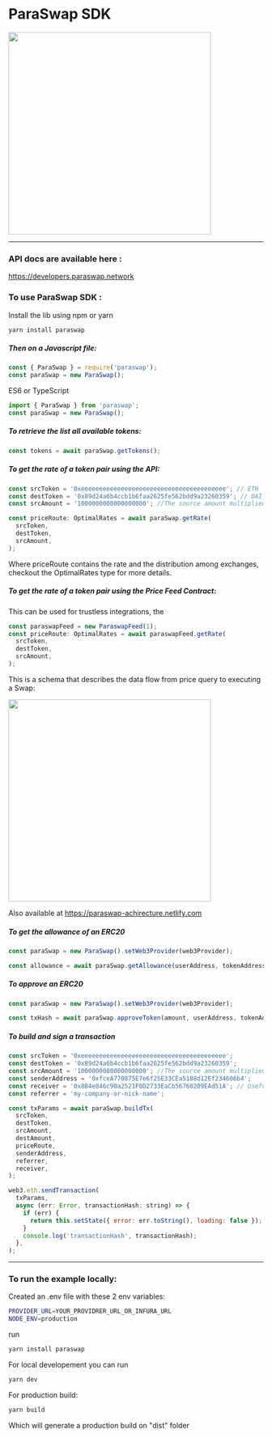 # ParaSwap SDK

<img src="https://paraswap-achirecture.netlify.com/logo.png" width="400px" >

---

### API docs are available here :

https://developers.paraswap.network

### To use ParaSwap SDK :

Install the lib using npm or yarn

```bash
yarn install paraswap
```

##### Then on a Javascript file:

```javascript
const { ParaSwap } = require('paraswap');
const paraSwap = new ParaSwap();
```

ES6 or TypeScript

```typescript
import { ParaSwap } from 'paraswap';
const paraSwap = new ParaSwap();
```

##### To retrieve the list all available tokens:

```javascript
const tokens = await paraSwap.getTokens();
```

##### To get the rate of a token pair using the API:

```javascript
const srcToken = '0xeeeeeeeeeeeeeeeeeeeeeeeeeeeeeeeeeeeeeeee'; // ETH
const destToken = '0x89d24a6b4ccb1b6faa2625fe562bdd9a23260359'; // DAI
const srcAmount = '1000000000000000000'; //The source amount multiplied by its decimals: 10 ** 18 here

const priceRoute: OptimalRates = await paraSwap.getRate(
  srcToken,
  destToken,
  srcAmount,
);
```

Where priceRoute contains the rate and the distribution among exchanges, checkout the OptimalRates type for more details.

##### To get the rate of a token pair using the Price Feed Contract:

This can be used for trustless integrations, the

```javascript
const paraswapFeed = new ParaswapFeed(1);
const priceRoute: OptimalRates = await paraswapFeed.getRate(
  srcToken,
  destToken,
  srcAmount,
);
```

This is a schema that describes the data flow from price query to executing a Swap:

<img src="https://paraswap-achirecture.netlify.com/ParaSwapDeveloper.png" width="400px" >

Also available at https://paraswap-achirecture.netlify.com

##### To get the allowance of an ERC20

```javascript
const paraSwap = new ParaSwap().setWeb3Provider(web3Provider);

const allowance = await paraSwap.getAllowance(userAddress, tokenAddress);
```

##### To approve an ERC20

```javascript
const paraSwap = new ParaSwap().setWeb3Provider(web3Provider);

const txHash = await paraSwap.approveToken(amount, userAddress, tokenAddress);
```

##### To build and sign a transaction

```javascript
const srcToken = '0xeeeeeeeeeeeeeeeeeeeeeeeeeeeeeeeeeeeeeeee';
const destToken = '0x89d24a6b4ccb1b6faa2625fe562bdd9a23260359';
const srcAmount = '1000000000000000000'; //The source amount multiplied by its decimals
const senderAddress = '0xfceA770875E7e6f25E33CEa5188d12Ef234606b4';
const receiver = '0x8B4e846c90a2521F0D2733EaCb56760209EAd51A'; // Useful in case of swap and transfer
const referrer = 'my-company-or-nick-name';

const txParams = await paraSwap.buildTx(
  srcToken,
  destToken,
  srcAmount,
  destAmount,
  priceRoute,
  senderAddress,
  referrer,
  receiver,
);

web3.eth.sendTransaction(
  txParams,
  async (err: Error, transactionHash: string) => {
    if (err) {
      return this.setState({ error: err.toString(), loading: false });
    }
    console.log('transactionHash', transactionHash);
  },
);
```

---

### To run the example locally:

Created an .env file with these 2 env variables:

```bash
PROVIDER_URL=YOUR_PROVIDRER_URL_OR_INFURA_URL
NODE_ENV=production
```

run

```bash
yarn install paraswap
```

For local developement you can run

```bash
yarn dev
```

For production build:

```bash
yarn build
```

Which will generate a production build on "dist" folder
